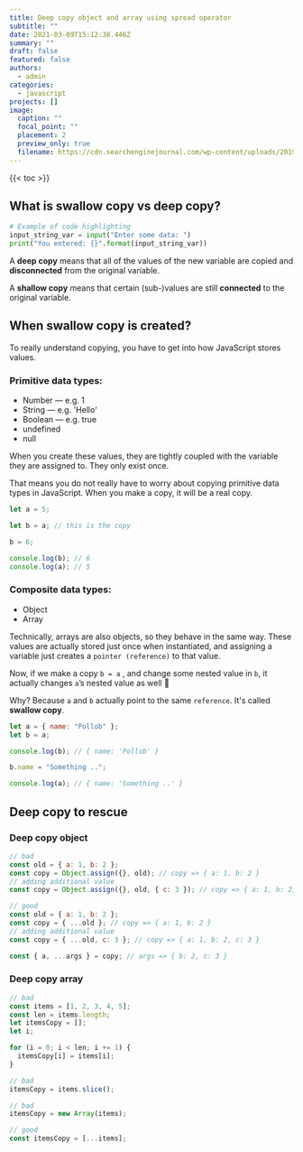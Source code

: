 ```yaml
---
title: Deep copy object and array using spread operator
subtitle: ""
date: 2021-03-09T15:12:38.446Z
summary: ""
draft: false
featured: false
authors:
  - admin
categories:
  - javascript
projects: []
image:
  caption: ""
  focal_point: ""
  placement: 2
  preview_only: true
  filename: https://cdn.searchenginejournal.com/wp-content/uploads/2019/08/c573bf41-6a7c-4927-845c-4ca0260aad6b-760x400.jpeg
---
```


{{< toc >}}

## What is swallow copy vs deep copy?

```python
# Example of code highlighting
input_string_var = input("Enter some data: ")
print("You entered: {}".format(input_string_var))
```

A **deep copy** means that all of the values of the new variable are copied and **disconnected** from the original variable.

A **shallow copy** means that certain (sub-)values are still **connected** to the original variable.

## When swallow copy is created?

To really understand copying, you have to get into how JavaScript stores values.

### Primitive data types:

- Number — e.g. 1
- String — e.g. 'Hello'
- Boolean — e.g. true
- undefined
- null

When you create these values, they are tightly coupled with the variable they are assigned to. They only exist once.

That means you do not really have to worry about copying primitive data types in JavaScript. When you make a copy, it will be a real copy.

```js
let a = 5;

let b = a; // this is the copy

b = 6;

console.log(b); // 6
console.log(a); // 5
```

### Composite data types:

- Object
- Array

Technically, arrays are also objects, so they behave in the same way. These values are actually stored just once when instantiated, and assigning a variable just creates a `pointer (reference)` to that value.

Now, if we make a copy `b = a` , and change some nested value in `b`, it actually changes `a`’s nested value as well 🤯

Why? Because `a` and `b` actually point to the same `reference`. It's called **swallow copy**.

```js
let a = { name: "Pollob" };
let b = a;

console.log(b); // { name: 'Pollob' }

b.name = "Something ..";

console.log(a); // { name: 'Something ..' }
```

## Deep copy to rescue

### Deep copy object

```js
// bad
const old = { a: 1, b: 2 };
const copy = Object.assign({}, old); // copy => { a: 1, b: 2 }
// adding additional value
const copy = Object.assign({}, old, { c: 3 }); // copy => { a: 1, b: 2, c: 3 }

// good
const old = { a: 1, b: 2 };
const copy = { ...old }; // copy => { a: 1, b: 2 }
// adding additional value
const copy = { ...old, c: 3 }; // copy => { a: 1, b: 2, c: 3 }

const { a, ...args } = copy; // args => { b: 2, c: 3 }
```

### Deep copy array

```js
// bad
const items = [1, 2, 3, 4, 5];
const len = items.length;
let itemsCopy = [];
let i;

for (i = 0; i < len; i += 1) {
  itemsCopy[i] = items[i];
}

// bad
itemsCopy = items.slice();

// bad
itemsCopy = new Array(items);

// good
const itemsCopy = [...items];
```
